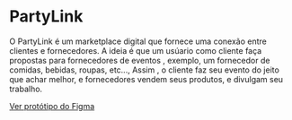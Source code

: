 # PartyLink

O PartyLink é um marketplace digital que fornece uma conexão entre clientes e fornecedores. A ideia é que um usúario como cliente faça propostas para fornecedores de eventos , exemplo, um fornecedor de comidas, bebidas, roupas, etc..., Assim , o cliente faz seu evento do jeito que achar melhor, e fornecedores vendem seus produtos, e divulgam seu trabalho. 

[Ver protótipo do Figma](https://www.figma.com/design/kLCXuvtk9LYKbZEaosKdjm/Market-Place?node-id=0-1&m=dev&t=wAsaRvRU5EYYFpAV-1)


